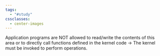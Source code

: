 ```yaml
---
tags:
  - "#study"
cssclasses:
  - center-images
---
```

Application programs are NOT allowed to read/write the contents of this area or to directly call functions defined in the kernel code → The kernel must be invoked to perform operations.